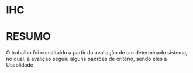 # IHC
# RESUMO
O trabalho foi constituído a partir da avaliação de um determinado sistema, no qual, à avalição seguiu alguns padrões de critério, sendo eles a Usablidade
